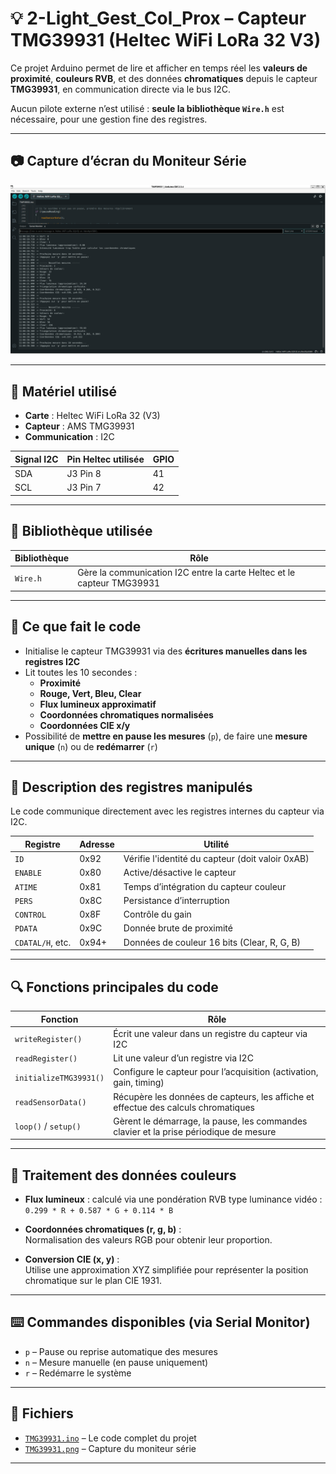 # 💡 2-Light_Gest_Col_Prox – Capteur TMG39931 (Heltec WiFi LoRa 32 V3)

Ce projet Arduino permet de lire et afficher en temps réel les **valeurs de proximité**, **couleurs RVB**, et des données **chromatiques** depuis le capteur **TMG39931**, en communication directe via le bus I2C.

Aucun pilote externe n’est utilisé : **seule la bibliothèque `Wire.h`** est nécessaire, pour une gestion fine des registres.

---

## 📷 Capture d’écran du Moniteur Série

![Capture série](./TMG39931.png)

---

## 🔧 Matériel utilisé

- **Carte** : Heltec WiFi LoRa 32 (V3)
- **Capteur** : AMS TMG39931
- **Communication** : I2C

| Signal I2C | Pin Heltec utilisée | GPIO |
|------------|---------------------|------|
| SDA        | J3 Pin 8            | 41   |
| SCL        | J3 Pin 7            | 42   |

---

## 🧰 Bibliothèque utilisée

| Bibliothèque | Rôle                                                                 |
|--------------|----------------------------------------------------------------------|
| `Wire.h`     | Gère la communication I2C entre la carte Heltec et le capteur TMG39931 |

---

## 🧠 Ce que fait le code

- Initialise le capteur TMG39931 via des **écritures manuelles dans les registres I2C**
- Lit toutes les 10 secondes :
  - **Proximité**
  - **Rouge, Vert, Bleu, Clear**
  - **Flux lumineux approximatif**
  - **Coordonnées chromatiques normalisées**
  - **Coordonnées CIE x/y**
- Possibilité de **mettre en pause les mesures** (`p`), de faire une **mesure unique** (`n`) ou de **redémarrer** (`r`)

---

## 🧩 Description des registres manipulés

Le code communique directement avec les registres internes du capteur via I2C.

| Registre         | Adresse | Utilité                                 |
|------------------|---------|------------------------------------------|
| `ID`             | 0x92    | Vérifie l'identité du capteur (doit valoir 0xAB) |
| `ENABLE`         | 0x80    | Active/désactive le capteur              |
| `ATIME`          | 0x81    | Temps d’intégration du capteur couleur   |
| `PERS`           | 0x8C    | Persistance d’interruption               |
| `CONTROL`        | 0x8F    | Contrôle du gain                         |
| `PDATA`          | 0x9C    | Donnée brute de proximité                |
| `CDATAL/H`, etc. | 0x94+   | Données de couleur 16 bits (Clear, R, G, B) |

---

## 🔍 Fonctions principales du code

| Fonction                  | Rôle |
|---------------------------|------|
| `writeRegister()`         | Écrit une valeur dans un registre du capteur via I2C |
| `readRegister()`          | Lit une valeur d’un registre via I2C |
| `initializeTMG39931()`    | Configure le capteur pour l’acquisition (activation, gain, timing) |
| `readSensorData()`        | Récupère les données de capteurs, les affiche et effectue des calculs chromatiques |
| `loop()` / `setup()`      | Gèrent le démarrage, la pause, les commandes clavier et la prise périodique de mesure |

---

## 🎨 Traitement des données couleurs

- **Flux lumineux** : calculé via une pondération RVB type luminance vidéo :  
  `0.299 * R + 0.587 * G + 0.114 * B`

- **Coordonnées chromatiques (r, g, b)** :  
  Normalisation des valeurs RGB pour obtenir leur proportion.

- **Conversion CIE (x, y)** :  
  Utilise une approximation XYZ simplifiée pour représenter la position chromatique sur le plan CIE 1931.

---

## ⌨️ Commandes disponibles (via Serial Monitor)

- `p` – Pause ou reprise automatique des mesures
- `n` – Mesure manuelle (en pause uniquement)
- `r` – Redémarre le système

---

## 📁 Fichiers

- [`TMG39931.ino`](./TMP39931.ino) – Le code complet du projet
- [`TMG39931.png`](./TMP39931.png) – Capture du moniteur série

---
